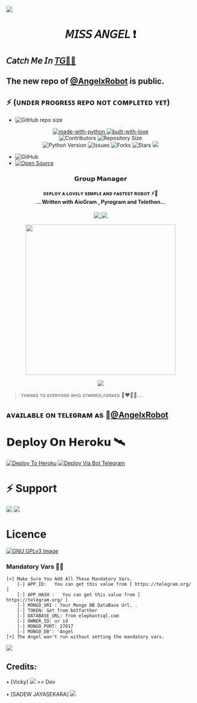 <img src="https://user-images.githubusercontent.com/73097560/115834477-dbab4500-a447-11eb-908a-139a6edaec5c.gif">
<h1 align="center"><b> 𝘔𝘐𝘚𝘚 𝘈𝘕𝘎𝘌𝘓 ❗️</b></h1> 

##  𝘊𝘢𝘵𝘤𝘩 𝘔𝘦 𝘐𝘯 [𝘛𝘎🏃‍♀️](https://t.me/AngelxRobot) 

## The new repo of [@AngelxRobot](https://t.me/angelsupports) is public. 

## ⚡ (ᴜɴᴅᴇʀ ᴘʀᴏɢʀᴇꜱꜱ ʀᴇᴘᴏ ɴᴏᴛ ᴄᴏᴍᴘʟᴇᴛᴇᴅ ʏᴇᴛ)

- ![GitHub repo size](https://img.shields.io/github/repo-size/Vickyftw/NK?label=Repo%20Size)

<p align="center">
    <a href="https://python.org">
        <img src="http://forthebadge.com/images/badges/made-with-python.svg" alt="made-with-python">
    </a>
    <a href="https://GitHub.com/Vickyftw">
        <img src="http://ForTheBadge.com/images/badges/built-with-love.svg" alt="built-with-love">
    </a> <br>
    <img src="https://img.shields.io/github/contributors/Vickyftw/AngelxBot?style=for-the-badge&logo=appveyor" alt="Contributors">
    <img src="https://img.shields.io/github/repo-size/Vickyftw/AngelxBot?style=for-the-badge&logo=appveyor" alt="Repository Size"> <br>
    <img src="https://img.shields.io/badge/python-3.9-green?style=for-the-badge&logo=appveyor" alt="Python Version">
    <img src="https://img.shields.io/github/issues/Vickyftw/AngelxBot?style=for-the-badge&logo=appveyor" alt="Issues">
    <img src="https://img.shields.io/github/forks/Vickyftw/AngelxBot?style=for-the-badge&logo=appveyor" alt="Forks">
    <img src="https://img.shields.io/github/stars/Vickyftw/AngelxBot?style=for-the-badge&logo=appveyor" alt="Stars">
    <a href="https://pypi.org/project/Telethon/"> <img src="https://img.shields.io/pypi/v/telethon?color=yellow&label=telethon&logo=python&logoColor=green&style=for-the-badge" /></a>
</p>

- ![GitHub](https://img.shields.io/github/license/Vickyftw/AngelxBot)
- [![Open Source](https://badges.frapsoft.com/os/v2/open-source.svg?v=103)](https://github.com/Vickyftw/AngelxBot)

<h3 align="center"> 
    𝗚𝗿𝗼𝘂𝗽 𝗠𝗮𝗻𝗮𝗴𝗲𝗿    
</h3>

<h4 align="center">ᴅᴇᴘʟᴏʏ ᴀ ʟᴏᴠᴇʟʏ sɪᴍᴘʟᴇ ᴀɴᴅ ꜰᴀsᴛᴇsᴛ ʀᴏʙᴏᴛ ⚡️🍃<br> ... Written with AioGram , Pyrogram and Telethon...</h4>
<p align='center'>
  <a href="https://www.python.org/" alt="made-with-python"> <img src="https://img.shields.io/badge/Made%20with-Python-1f425f.svg?style=flat-square&logo=python&color=blue" /> </a>
  <a href="https://github.com/stars/Vickyftw/AngelxBot/graphs/commit-activity" alt="Maintenance"> <img src="https://img.shields.io/badge/Maintained%3F-yes-green.svg?style=flat-square" /> </a>
</p>

<p align="center"><a href="https://t.me/angelsupports"><img src="https://telegra.ph/file/a8f52523bce21e4ed711a.png" width="400"></a></p>
<p align="center">
    <a href="https://github.com/Vickyftw/AngelxBot/commits/Vickyftw"> <img src="https://img.shields.io/github/last-commit/Vickyftw/AngelxBot?color=brown&logo=github&logoColor=green&style=for-the-badge" /></a>
  
</p>

> ᴛʜᴀɴᴋs ᴛᴏ ᴇᴠᴇʀʏᴏɴᴇ ᴡʜᴏ sᴛᴀʀʀᴇᴅ,ꜰᴏʀᴋᴇᴅ 💋❤️🍃✨... 

## ᴀᴠᴀɪʟᴀʙʟᴇ ᴏɴ ᴛᴇʟᴇɢʀᴀᴍ ᴀs 🎀[@AngelxRobot](https://t.me/AngelxRobot)

# 𝗗𝗲𝗽𝗹𝗼𝘆 𝗢𝗻 𝗛𝗲𝗿𝗼𝗸𝘂 🛰 
[![Deploy To Heroku](https://www.herokucdn.com/deploy/button.svg)](https://heroku.com/deploy?template=https://github.com/Vickftw/AngelxBot)
[![Deploy Via Bot Telegram](https://img.shields.io/badge/Deploy%20Via%20Bot%20Telegram-1b77FF.svg?style=for-the-badge&logo=telegram)](https://telegram.dog/XTZ_HerokuBot?start=U2VvcmFuZ0Rpb24vRGlvbkJvdCBkaW9u)


# ⚡ Support
<a href="https://t.me/angelxupdates"><img src="https://img.shields.io/badge/Join-Telegram%20Channel-red.svg?logo=Telegram"></a>
<a href="https://t.me/angelsupports"><img src="https://img.shields.io/badge/Join-Telegram%20Group-blue.svg?logo=telegram"></a>

# Licence
[![GNU GPLv3 Image](https://www.gnu.org/graphics/gplv3-127x51.png)](http://www.gnu.org/licenses/gpl-3.0.en.html)

### Mandatory Vars 🙋‍♀️
```
[+] Make Sure You Add All These Mandatory Vars. 
    [-] APP_ID:   You can get this value from [ https://telegram.org/ ]
    [-] APP_HASH :   You can get this value from [ https://telegram.org/ ]
    [-] MONGO_URI : Your Mongo DB DataBase Url. .
    [-] TOKEN: Get from botfarther
    [-] DATABASE_URL: from elephantsql.com
    [-] OWNER_ID: ur id
    [-] MONGO_PORT: 27017
    [-] MONGO_DB': 'Angel
[+] The Angel won't run without setting the mandatory vars.
```
<img src="https://user-images.githubusercontent.com/73097560/115834477-dbab4500-a447-11eb-908a-139a6edaec5c.gif">

## Credits:
• [Vicky] <a href="https://github.com/Vickyftw" alt="Vickyftw"> <img src="https://img.shields.io/badge/Vickyftw-90302f?logo=github" /></a> >> Dev

• [SADEW JAYASEKARA] <a href="https://github.com/SADEW451" alt="SADEW451"> <img src="https://img.shields.io/badge/SADEW451-90302f?logo=github" /></a> 
